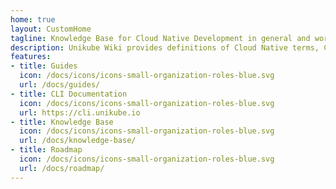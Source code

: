 ```yaml
---
home: true
layout: CustomHome
tagline: Knowledge Base for Cloud Native Development in general and working with Unikube in particular
description: Unikube Wiki provides definitions of Cloud Native terms, CLI documentations, getting started guides, latest roadmaps and other useful background information. For Developers, for DevOps, for CTOs and for normal people, who just want to update their knowledge on Cloud Native Development.
features:
- title: Guides
  icon: /docs/icons/icons-small-organization-roles-blue.svg
  url: /docs/guides/
- title: CLI Documentation
  icon: /docs/icons/icons-small-organization-roles-blue.svg
  url: https://cli.unikube.io
- title: Knowledge Base
  icon: /docs/icons/icons-small-organization-roles-blue.svg
  url: /docs/knowledge-base/
- title: Roadmap
  icon: /docs/icons/icons-small-organization-roles-blue.svg
  url: /docs/roadmap/
---
```

